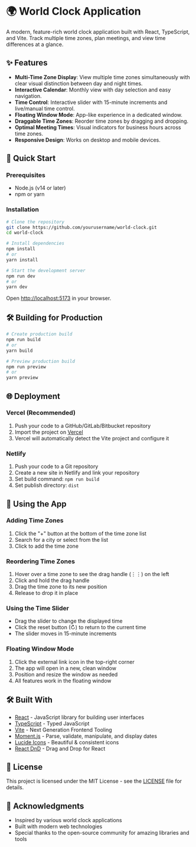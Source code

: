 # 🌍 World Clock Application

A modern, feature-rich world clock application built with React, TypeScript, and Vite. Track multiple time zones, plan meetings, and view time differences at a glance.

## ✨ Features

- **Multi-Time Zone Display**: View multiple time zones simultaneously with clear visual distinction between day and night times.
- **Interactive Calendar**: Monthly view with day selection and easy navigation.
- **Time Control**: Interactive slider with 15-minute increments and live/manual time control.
- **Floating Window Mode**: App-like experience in a dedicated window.
- **Draggable Time Zones**: Reorder time zones by dragging and dropping.
- **Optimal Meeting Times**: Visual indicators for business hours across time zones.
- **Responsive Design**: Works on desktop and mobile devices.

## 🚀 Quick Start

### Prerequisites
- Node.js (v14 or later)
- npm or yarn

### Installation

```bash
# Clone the repository
git clone https://github.com/yourusername/world-clock.git
cd world-clock

# Install dependencies
npm install
# or
yarn install

# Start the development server
npm run dev
# or
yarn dev
```

Open [http://localhost:5173](http://localhost:5173) in your browser.

## 🛠️ Building for Production

```bash
# Create production build
npm run build
# or
yarn build

# Preview production build
npm run preview
# or
yarn preview
```

## 🌐 Deployment

### Vercel (Recommended)
1. Push your code to a GitHub/GitLab/Bitbucket repository
2. Import the project on [Vercel](https://vercel.com/)
3. Vercel will automatically detect the Vite project and configure it

### Netlify
1. Push your code to a Git repository
2. Create a new site in Netlify and link your repository
3. Set build command: `npm run build`
4. Set publish directory: `dist`

## 📱 Using the App

### Adding Time Zones
1. Click the "+" button at the bottom of the time zone list
2. Search for a city or select from the list
3. Click to add the time zone

### Reordering Time Zones
1. Hover over a time zone to see the drag handle (⋮⋮) on the left
2. Click and hold the drag handle
3. Drag the time zone to its new position
4. Release to drop it in place

### Using the Time Slider
- Drag the slider to change the displayed time
- Click the reset button (↻) to return to the current time
- The slider moves in 15-minute increments

### Floating Window Mode
1. Click the external link icon in the top-right corner
2. The app will open in a new, clean window
3. Position and resize the window as needed
4. All features work in the floating window

## 🛠️ Built With

- [React](https://reactjs.org/) - JavaScript library for building user interfaces
- [TypeScript](https://www.typescriptlang.org/) - Typed JavaScript
- [Vite](https://vitejs.dev/) - Next Generation Frontend Tooling
- [Moment.js](https://momentjs.com/) - Parse, validate, manipulate, and display dates
- [Lucide Icons](https://lucide.dev/) - Beautiful & consistent icons
- [React DnD](https://react-dnd.github.io/react-dnd/) - Drag and Drop for React

## 📄 License

This project is licensed under the MIT License - see the [LICENSE](LICENSE) file for details.

## 🙏 Acknowledgments

- Inspired by various world clock applications
- Built with modern web technologies
- Special thanks to the open-source community for amazing libraries and tools
